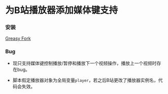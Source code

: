 # 为B站播放器添加媒体键支持

### 安装
[Greasy Fork](https://greasyfork.org/zh-CN/scripts/371107-%E4%B8%BAb%E7%AB%99%E6%92%AD%E6%94%BE%E5%99%A8%E6%B7%BB%E5%8A%A0%E5%AA%92%E4%BD%93%E9%94%AE%E6%94%AF%E6%8C%81)

### Bug
- 现只支持媒体键控制播放/暂停和播放下一个视频操作，播放上一个视频时存在bug。

- 脚本假定播放器对象为全局变量`player`，若之后B站更改了播放器实例名，代码会失效。
